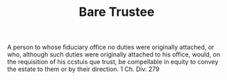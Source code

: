 ---
title: Bare Trustee
letter: B
permalink: "/definitions/bare-trustee.html"
body: A person to whose fiduciary office no duties were originally attached, or who,
  although such duties were originally attached to his office, would, on the requisition
  of his ccstuis que trust, be compellable in equity to convey the estate to them
  or by their direction. 1 Ch. Div. 279
published_at: '2018-07-07'
source: Black's Law Dictionary
layout: post
---